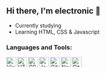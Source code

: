 ## Hi there, I'm electronic 👋

- Currently studying
- Learning HTML, CSS & Javascript

### Languages and Tools:
<img align="left" alt="Visual Studio Code" width="26px" src="https://cdn.iconscout.com/icon/free/png-256/visual-studio-code-3521796-2945213.png">
<img align="left" alt="HTML5" width="26px" src="https://cdn.icon-icons.com/icons2/1826/PNG/512/4202122html5logosocialsocialmediawebsite-115696_115605.png">
<img align="left" alt="CSS3" width="26px" src="https://cdn.iconscout.com/icon/free/png-256/css3-9-1175237.png">
<img align="left" alt="Javascript" width="26px" src="https://user-images.githubusercontent.com/78802199/133803667-9e406f7f-038f-4401-8787-7473a34f3aac.png">
<img align="left" alt="GitHub" width="26px" src="https://cdn-icons-png.flaticon.com/512/25/25231.png">
<img align="left" alt="Node.js" width="26px" src="https://dashboard.snapcraft.io/site_media/appmedia/2018/05/Artboard_4.png">
<img align="left" alt="Git" width="26px" src="https://user-images.githubusercontent.com/78802199/133805217-72dafc12-172b-4359-a9c9-a786e8ddec38.png">
